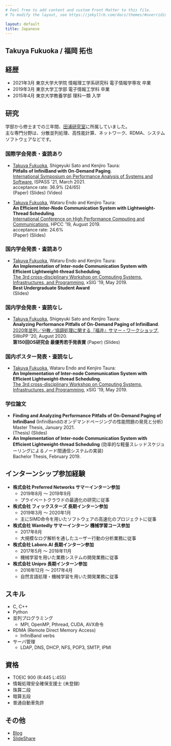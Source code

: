 ```yaml
---
# Feel free to add content and custom Front Matter to this file.
# To modify the layout, see https://jekyllrb.com/docs/themes/#overriding-theme-defaults

layout: default
title: Japanese
---
```


## Takuya Fukuoka / 福岡 拓也

## 経歴

- 2021年3月 東京大学大学院 情報理工学系研究科 電子情報学専攻 卒業
- 2019年3月 東京大学工学部 電子情報工学科 卒業
- 2015年4月 東京大学教養学部 理科一類 入学

## 研究

学部から修士までの三年間、[田浦研究室](https://www.eidos.ic.i.u-tokyo.ac.jp/)に所属していました。  
主な専門分野は、分散並列処理、高性能計算、ネットワーク、RDMA、システムソフトウェアなどです。  

### 国際学会発表・査読あり

- <u>Takuya Fukuoka</u>, Shigeyuki Sato and Kenjiro Taura:  
  **Pitfalls of InfiniBand with On-Demand Paging**.  
  [International Symposium on Performance Analysis of Systems and Software](https://www.ispass.org/ispass2021/), ISPASS '21, March 2021.  
  acceptance rate: 36.9% (24/65)  
  (Paper) (Slides) (Video)

- <u>Takuya Fukuoka</u>, Wataru Endo and Kenjiro Taura:  
  **An Efficient Inter-Node Communication System with Lightweight-Thread Scheduling**.  
  [International Conference on High Performance Computing and Communications](http://csee.hnu.edu.cn/hpcc2019/), HPCC '19, August 2019.  
  acceptance rate: 24.6%  
  (Paper) (Slides)

### 国内学会発表・査読あり

- <u>Takuya Fukuoka</u>, Wataru Endo and Kenjiro Taura:  
  **An Implementation of Inter-node Communication System with Efficient Lightweight-thread Scheduling**.  
  [The 3rd cross-disciplinary Workshop on Computing Systems, Infrastructures, and Programming](http://xsig.ipsj.or.jp/2019/), xSIG '19, May 2019.  
  **Best Undergraduate Student Award**  
  (Slides)

### 国内学会発表・査読なし

- <u>Takuya Fukuoka</u>, Shigeyuki Sato and Kenjiro Taura:  
  **Analyzing Performance Pitfalls of On-Demand Paging of InfiniBand**.  
  [2020年並列／分散／協調処理に関する『福井』サマー・ワークショップ](https://sites.google.com/site/swoppweb/), SWoPP '20, August 2020.  
  **第150回OS研究会 最優秀若手発表賞**
  (Paper) (Slides)

### 国内ポスター発表・査読なし

- <u>Takuya Fukuoka</u>, Wataru Endo and Kenjiro Taura:  
  **An Implementation of Inter-node Communication System with Efficient Lightweight-thread Scheduling**.  
  [The 3rd cross-disciplinary Workshop on Computing Systems, Infrastructures, and Programming](http://xsig.ipsj.or.jp/2019/), xSIG '19, May 2019.  

### 学位論文

- **Finding and Analyzing Performance Pitfalls of On-Demand Paging of InfiniBand** (InfiniBandのオンデマンドページングの性能問題の発見と分析)  
  Master Thesis, January 2021.  
  (Thesis) (Slides)
- **An Implementation of Inter-node Communication System with Efficient Lightweight-thread Scheduling** (効率的な軽量スレッドスケジューリングによるノード間通信システムの実装)  
  Bachelor Thesis, February 2019.

## インターンシップ参加経験
- **株式会社 Preferred Networks サマーインターン参加** 
    - 2019年8月 〜 2019年9月
    - プライベートクラウドの最適化の研究に従事
- **株式会社 フィックスターズ 長期インターン参加**
    - 2019年3月 〜 2020年1月
    - 主にSIMD命令を用いたソフトウェアの高速化のプロジェクトに従事
- **株式会社 Wantedly サマーインターン 機械学習コース参加**
    - 2017年8月
    - 大規模なログ解析を通したユーザー行動の分析業務に従事
- **株式会社 Laboro.AI 長期インターン参加**
    - 2017年5月 〜 2018年11月
    - 機械学習を用いた業務システムの開発業務に従事
- **株式会社 Unipro 長期インターン参加**
    - 2016年12月 〜 2017年4月
    - 自然言語処理・機械学習を用いた開発業務に従事

## スキル
- C, C++
- Python
- 並列プログラミング
    - MPI, OpenMP, Pthread, CUDA, AVX命令
- RDMA (Remote Direct Memory Access)
    - InfiniBand verbs
- サーバ管理
    - LDAP, DNS, DHCP, NFS, POP3, SMTP, IPMI

## 資格
- TOEIC 900 (R:445 L:455)
- 情報処理安全確保支援士 (未登録)
- 珠算二段
- 暗算五段
- 普通自動車免許

## その他
- [Blog](http://tkygtr6.hatenablog.com/)
- [SlideShare](https://www.slideshare.net/TakuyaFukuoka2/)
